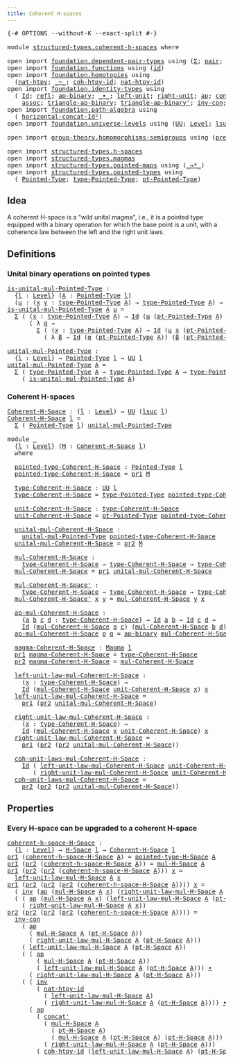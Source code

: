 ```yaml
---
title: Coherent H-spaces
---
```


<pre class="Agda"><a id="43" class="Symbol">{-#</a> <a id="47" class="Keyword">OPTIONS</a> <a id="55" class="Pragma">--without-K</a> <a id="67" class="Pragma">--exact-split</a> <a id="81" class="Symbol">#-}</a>

<a id="86" class="Keyword">module</a> <a id="93" href="structured-types.coherent-h-spaces.html" class="Module">structured-types.coherent-h-spaces</a> <a id="128" class="Keyword">where</a>

<a id="135" class="Keyword">open</a> <a id="140" class="Keyword">import</a> <a id="147" href="foundation.dependent-pair-types.html" class="Module">foundation.dependent-pair-types</a> <a id="179" class="Keyword">using</a> <a id="185" class="Symbol">(</a><a id="186" href="foundation-core.dependent-pair-types.html#502" class="Record">Σ</a><a id="187" class="Symbol">;</a> <a id="189" href="foundation-core.dependent-pair-types.html#575" class="InductiveConstructor">pair</a><a id="193" class="Symbol">;</a> <a id="195" href="foundation-core.dependent-pair-types.html#592" class="Field">pr1</a><a id="198" class="Symbol">;</a> <a id="200" href="foundation-core.dependent-pair-types.html#604" class="Field">pr2</a><a id="203" class="Symbol">)</a>
<a id="205" class="Keyword">open</a> <a id="210" class="Keyword">import</a> <a id="217" href="foundation.functions.html" class="Module">foundation.functions</a> <a id="238" class="Keyword">using</a> <a id="244" class="Symbol">(</a><a id="245" href="foundation-core.functions.html#309" class="Function">id</a><a id="247" class="Symbol">)</a>
<a id="249" class="Keyword">open</a> <a id="254" class="Keyword">import</a> <a id="261" href="foundation.homotopies.html" class="Module">foundation.homotopies</a> <a id="283" class="Keyword">using</a>
  <a id="291" class="Symbol">(</a><a id="292" href="foundation-core.homotopies.html#3508" class="Function">nat-htpy</a><a id="300" class="Symbol">;</a> <a id="302" href="foundation-core.homotopies.html#545" class="Function Operator">_~_</a><a id="305" class="Symbol">;</a> <a id="307" href="foundation-core.homotopies.html#3912" class="Function">coh-htpy-id</a><a id="318" class="Symbol">;</a> <a id="320" href="foundation-core.homotopies.html#3683" class="Function">nat-htpy-id</a><a id="331" class="Symbol">)</a>
<a id="333" class="Keyword">open</a> <a id="338" class="Keyword">import</a> <a id="345" href="foundation.identity-types.html" class="Module">foundation.identity-types</a> <a id="371" class="Keyword">using</a>
  <a id="379" class="Symbol">(</a> <a id="381" href="foundation-core.identity-types.html#641" class="Datatype">Id</a><a id="383" class="Symbol">;</a> <a id="385" href="foundation-core.identity-types.html#694" class="InductiveConstructor">refl</a><a id="389" class="Symbol">;</a> <a id="391" href="foundation-core.identity-types.html#6352" class="Function">ap-binary</a><a id="400" class="Symbol">;</a> <a id="402" href="foundation-core.identity-types.html#1239" class="Function Operator">_∙_</a><a id="405" class="Symbol">;</a> <a id="407" href="foundation-core.identity-types.html#1828" class="Function">left-unit</a><a id="416" class="Symbol">;</a> <a id="418" href="foundation-core.identity-types.html#1905" class="Function">right-unit</a><a id="428" class="Symbol">;</a> <a id="430" href="foundation-core.identity-types.html#2853" class="Function">ap</a><a id="432" class="Symbol">;</a> <a id="434" href="foundation-core.identity-types.html#1302" class="Function">concat</a><a id="440" class="Symbol">;</a> <a id="442" href="foundation-core.identity-types.html#1552" class="Function">inv</a><a id="445" class="Symbol">;</a> <a id="447" href="foundation-core.identity-types.html#3018" class="Function">ap-id</a><a id="452" class="Symbol">;</a>
    <a id="458" href="foundation-core.identity-types.html#1699" class="Function">assoc</a><a id="463" class="Symbol">;</a> <a id="465" href="foundation-core.identity-types.html#6544" class="Function">triangle-ap-binary</a><a id="483" class="Symbol">;</a> <a id="485" href="foundation-core.identity-types.html#6791" class="Function">triangle-ap-binary&#39;</a><a id="504" class="Symbol">;</a> <a id="506" href="foundation-core.identity-types.html#3421" class="Function">inv-con</a><a id="513" class="Symbol">;</a> <a id="515" href="foundation-core.identity-types.html#1384" class="Function">concat&#39;</a><a id="522" class="Symbol">)</a>
<a id="524" class="Keyword">open</a> <a id="529" class="Keyword">import</a> <a id="536" href="foundation.path-algebra.html" class="Module">foundation.path-algebra</a> <a id="560" class="Keyword">using</a>
  <a id="568" class="Symbol">(</a> <a id="570" href="foundation.path-algebra.html#4461" class="Function">horizontal-concat-Id²</a><a id="591" class="Symbol">)</a>
<a id="593" class="Keyword">open</a> <a id="598" class="Keyword">import</a> <a id="605" href="foundation.universe-levels.html" class="Module">foundation.universe-levels</a> <a id="632" class="Keyword">using</a> <a id="638" class="Symbol">(</a><a id="639" href="foundation-core.universe-levels.html#222" class="Primitive">UU</a><a id="641" class="Symbol">;</a> <a id="643" href="Agda.Primitive.html#597" class="Postulate">Level</a><a id="648" class="Symbol">;</a> <a id="650" href="Agda.Primitive.html#780" class="Primitive">lsuc</a><a id="654" class="Symbol">;</a> <a id="656" href="Agda.Primitive.html#810" class="Primitive Operator">_⊔_</a><a id="659" class="Symbol">)</a>

<a id="662" class="Keyword">open</a> <a id="667" class="Keyword">import</a> <a id="674" href="group-theory.homomorphisms-semigroups.html" class="Module">group-theory.homomorphisms-semigroups</a> <a id="712" class="Keyword">using</a> <a id="718" class="Symbol">(</a><a id="719" href="group-theory.homomorphisms-semigroups.html#1311" class="Function">preserves-mul</a><a id="732" class="Symbol">)</a>

<a id="735" class="Keyword">open</a> <a id="740" class="Keyword">import</a> <a id="747" href="structured-types.h-spaces.html" class="Module">structured-types.h-spaces</a>
<a id="773" class="Keyword">open</a> <a id="778" class="Keyword">import</a> <a id="785" href="structured-types.magmas.html" class="Module">structured-types.magmas</a>
<a id="809" class="Keyword">open</a> <a id="814" class="Keyword">import</a> <a id="821" href="structured-types.pointed-maps.html" class="Module">structured-types.pointed-maps</a> <a id="851" class="Keyword">using</a> <a id="857" class="Symbol">(</a><a id="858" href="structured-types.pointed-maps.html#967" class="Function Operator">_→*_</a><a id="862" class="Symbol">)</a>
<a id="864" class="Keyword">open</a> <a id="869" class="Keyword">import</a> <a id="876" href="structured-types.pointed-types.html" class="Module">structured-types.pointed-types</a> <a id="907" class="Keyword">using</a>
  <a id="915" class="Symbol">(</a> <a id="917" href="structured-types.pointed-types.html#383" class="Function">Pointed-Type</a><a id="929" class="Symbol">;</a> <a id="931" href="structured-types.pointed-types.html#518" class="Function">type-Pointed-Type</a><a id="948" class="Symbol">;</a> <a id="950" href="structured-types.pointed-types.html#576" class="Function">pt-Pointed-Type</a><a id="965" class="Symbol">)</a>
</pre>
## Idea

A coherent H-space is a "wild unital magma", i.e., it is a pointed type equipped with a binary operation for which the base point is a unit, with a coherence law between the left and the right unit laws.

## Definitions

### Unital binary operations on pointed types

<pre class="Agda"><a id="is-unital-mul-Pointed-Type"></a><a id="1257" href="structured-types.coherent-h-spaces.html#1257" class="Function">is-unital-mul-Pointed-Type</a> <a id="1284" class="Symbol">:</a>
  <a id="1288" class="Symbol">{</a><a id="1289" href="structured-types.coherent-h-spaces.html#1289" class="Bound">l</a> <a id="1291" class="Symbol">:</a> <a id="1293" href="Agda.Primitive.html#597" class="Postulate">Level</a><a id="1298" class="Symbol">}</a> <a id="1300" class="Symbol">(</a><a id="1301" href="structured-types.coherent-h-spaces.html#1301" class="Bound">A</a> <a id="1303" class="Symbol">:</a> <a id="1305" href="structured-types.pointed-types.html#383" class="Function">Pointed-Type</a> <a id="1318" href="structured-types.coherent-h-spaces.html#1289" class="Bound">l</a><a id="1319" class="Symbol">)</a>
  <a id="1323" class="Symbol">(</a><a id="1324" href="structured-types.coherent-h-spaces.html#1324" class="Bound">μ</a> <a id="1326" class="Symbol">:</a> <a id="1328" class="Symbol">(</a><a id="1329" href="structured-types.coherent-h-spaces.html#1329" class="Bound">x</a> <a id="1331" href="structured-types.coherent-h-spaces.html#1331" class="Bound">y</a> <a id="1333" class="Symbol">:</a> <a id="1335" href="structured-types.pointed-types.html#518" class="Function">type-Pointed-Type</a> <a id="1353" href="structured-types.coherent-h-spaces.html#1301" class="Bound">A</a><a id="1354" class="Symbol">)</a> <a id="1356" class="Symbol">→</a> <a id="1358" href="structured-types.pointed-types.html#518" class="Function">type-Pointed-Type</a> <a id="1376" href="structured-types.coherent-h-spaces.html#1301" class="Bound">A</a><a id="1377" class="Symbol">)</a> <a id="1379" class="Symbol">→</a> <a id="1381" href="foundation-core.universe-levels.html#222" class="Primitive">UU</a> <a id="1384" href="structured-types.coherent-h-spaces.html#1289" class="Bound">l</a>
<a id="1386" href="structured-types.coherent-h-spaces.html#1257" class="Function">is-unital-mul-Pointed-Type</a> <a id="1413" href="structured-types.coherent-h-spaces.html#1413" class="Bound">A</a> <a id="1415" href="structured-types.coherent-h-spaces.html#1415" class="Bound">μ</a> <a id="1417" class="Symbol">=</a>
  <a id="1421" href="foundation-core.dependent-pair-types.html#502" class="Record">Σ</a> <a id="1423" class="Symbol">(</a> <a id="1425" class="Symbol">(</a><a id="1426" href="structured-types.coherent-h-spaces.html#1426" class="Bound">x</a> <a id="1428" class="Symbol">:</a> <a id="1430" href="structured-types.pointed-types.html#518" class="Function">type-Pointed-Type</a> <a id="1448" href="structured-types.coherent-h-spaces.html#1413" class="Bound">A</a><a id="1449" class="Symbol">)</a> <a id="1451" class="Symbol">→</a> <a id="1453" href="foundation-core.identity-types.html#641" class="Datatype">Id</a> <a id="1456" class="Symbol">(</a><a id="1457" href="structured-types.coherent-h-spaces.html#1415" class="Bound">μ</a> <a id="1459" class="Symbol">(</a><a id="1460" href="structured-types.pointed-types.html#576" class="Function">pt-Pointed-Type</a> <a id="1476" href="structured-types.coherent-h-spaces.html#1413" class="Bound">A</a><a id="1477" class="Symbol">)</a> <a id="1479" href="structured-types.coherent-h-spaces.html#1426" class="Bound">x</a><a id="1480" class="Symbol">)</a> <a id="1482" href="structured-types.coherent-h-spaces.html#1426" class="Bound">x</a><a id="1483" class="Symbol">)</a>
      <a id="1491" class="Symbol">(</a> <a id="1493" class="Symbol">λ</a> <a id="1495" href="structured-types.coherent-h-spaces.html#1495" class="Bound">α</a> <a id="1497" class="Symbol">→</a>
        <a id="1507" href="foundation-core.dependent-pair-types.html#502" class="Record">Σ</a> <a id="1509" class="Symbol">(</a> <a id="1511" class="Symbol">(</a><a id="1512" href="structured-types.coherent-h-spaces.html#1512" class="Bound">x</a> <a id="1514" class="Symbol">:</a> <a id="1516" href="structured-types.pointed-types.html#518" class="Function">type-Pointed-Type</a> <a id="1534" href="structured-types.coherent-h-spaces.html#1413" class="Bound">A</a><a id="1535" class="Symbol">)</a> <a id="1537" class="Symbol">→</a> <a id="1539" href="foundation-core.identity-types.html#641" class="Datatype">Id</a> <a id="1542" class="Symbol">(</a><a id="1543" href="structured-types.coherent-h-spaces.html#1415" class="Bound">μ</a> <a id="1545" href="structured-types.coherent-h-spaces.html#1512" class="Bound">x</a> <a id="1547" class="Symbol">(</a><a id="1548" href="structured-types.pointed-types.html#576" class="Function">pt-Pointed-Type</a> <a id="1564" href="structured-types.coherent-h-spaces.html#1413" class="Bound">A</a><a id="1565" class="Symbol">))</a> <a id="1568" href="structured-types.coherent-h-spaces.html#1512" class="Bound">x</a><a id="1569" class="Symbol">)</a>
          <a id="1581" class="Symbol">(</a> <a id="1583" class="Symbol">λ</a> <a id="1585" href="structured-types.coherent-h-spaces.html#1585" class="Bound">β</a> <a id="1587" class="Symbol">→</a> <a id="1589" href="foundation-core.identity-types.html#641" class="Datatype">Id</a> <a id="1592" class="Symbol">(</a><a id="1593" href="structured-types.coherent-h-spaces.html#1495" class="Bound">α</a> <a id="1595" class="Symbol">(</a><a id="1596" href="structured-types.pointed-types.html#576" class="Function">pt-Pointed-Type</a> <a id="1612" href="structured-types.coherent-h-spaces.html#1413" class="Bound">A</a><a id="1613" class="Symbol">))</a> <a id="1616" class="Symbol">(</a><a id="1617" href="structured-types.coherent-h-spaces.html#1585" class="Bound">β</a> <a id="1619" class="Symbol">(</a><a id="1620" href="structured-types.pointed-types.html#576" class="Function">pt-Pointed-Type</a> <a id="1636" href="structured-types.coherent-h-spaces.html#1413" class="Bound">A</a><a id="1637" class="Symbol">))))</a>

<a id="unital-mul-Pointed-Type"></a><a id="1643" href="structured-types.coherent-h-spaces.html#1643" class="Function">unital-mul-Pointed-Type</a> <a id="1667" class="Symbol">:</a>
  <a id="1671" class="Symbol">{</a><a id="1672" href="structured-types.coherent-h-spaces.html#1672" class="Bound">l</a> <a id="1674" class="Symbol">:</a> <a id="1676" href="Agda.Primitive.html#597" class="Postulate">Level</a><a id="1681" class="Symbol">}</a> <a id="1683" class="Symbol">→</a> <a id="1685" href="structured-types.pointed-types.html#383" class="Function">Pointed-Type</a> <a id="1698" href="structured-types.coherent-h-spaces.html#1672" class="Bound">l</a> <a id="1700" class="Symbol">→</a> <a id="1702" href="foundation-core.universe-levels.html#222" class="Primitive">UU</a> <a id="1705" href="structured-types.coherent-h-spaces.html#1672" class="Bound">l</a>
<a id="1707" href="structured-types.coherent-h-spaces.html#1643" class="Function">unital-mul-Pointed-Type</a> <a id="1731" href="structured-types.coherent-h-spaces.html#1731" class="Bound">A</a> <a id="1733" class="Symbol">=</a>
  <a id="1737" href="foundation-core.dependent-pair-types.html#502" class="Record">Σ</a> <a id="1739" class="Symbol">(</a> <a id="1741" href="structured-types.pointed-types.html#518" class="Function">type-Pointed-Type</a> <a id="1759" href="structured-types.coherent-h-spaces.html#1731" class="Bound">A</a> <a id="1761" class="Symbol">→</a> <a id="1763" href="structured-types.pointed-types.html#518" class="Function">type-Pointed-Type</a> <a id="1781" href="structured-types.coherent-h-spaces.html#1731" class="Bound">A</a> <a id="1783" class="Symbol">→</a> <a id="1785" href="structured-types.pointed-types.html#518" class="Function">type-Pointed-Type</a> <a id="1803" href="structured-types.coherent-h-spaces.html#1731" class="Bound">A</a><a id="1804" class="Symbol">)</a>
    <a id="1810" class="Symbol">(</a> <a id="1812" href="structured-types.coherent-h-spaces.html#1257" class="Function">is-unital-mul-Pointed-Type</a> <a id="1839" href="structured-types.coherent-h-spaces.html#1731" class="Bound">A</a><a id="1840" class="Symbol">)</a>
</pre>
### Coherent H-spaces

<pre class="Agda"><a id="Coherent-H-Space"></a><a id="1878" href="structured-types.coherent-h-spaces.html#1878" class="Function">Coherent-H-Space</a> <a id="1895" class="Symbol">:</a> <a id="1897" class="Symbol">(</a><a id="1898" href="structured-types.coherent-h-spaces.html#1898" class="Bound">l</a> <a id="1900" class="Symbol">:</a> <a id="1902" href="Agda.Primitive.html#597" class="Postulate">Level</a><a id="1907" class="Symbol">)</a> <a id="1909" class="Symbol">→</a> <a id="1911" href="foundation-core.universe-levels.html#222" class="Primitive">UU</a> <a id="1914" class="Symbol">(</a><a id="1915" href="Agda.Primitive.html#780" class="Primitive">lsuc</a> <a id="1920" href="structured-types.coherent-h-spaces.html#1898" class="Bound">l</a><a id="1921" class="Symbol">)</a>
<a id="1923" href="structured-types.coherent-h-spaces.html#1878" class="Function">Coherent-H-Space</a> <a id="1940" href="structured-types.coherent-h-spaces.html#1940" class="Bound">l</a> <a id="1942" class="Symbol">=</a>
  <a id="1946" href="foundation-core.dependent-pair-types.html#502" class="Record">Σ</a> <a id="1948" class="Symbol">(</a> <a id="1950" href="structured-types.pointed-types.html#383" class="Function">Pointed-Type</a> <a id="1963" href="structured-types.coherent-h-spaces.html#1940" class="Bound">l</a><a id="1964" class="Symbol">)</a> <a id="1966" href="structured-types.coherent-h-spaces.html#1643" class="Function">unital-mul-Pointed-Type</a>

<a id="1991" class="Keyword">module</a> <a id="1998" href="structured-types.coherent-h-spaces.html#1998" class="Module">_</a>
  <a id="2002" class="Symbol">{</a><a id="2003" href="structured-types.coherent-h-spaces.html#2003" class="Bound">l</a> <a id="2005" class="Symbol">:</a> <a id="2007" href="Agda.Primitive.html#597" class="Postulate">Level</a><a id="2012" class="Symbol">}</a> <a id="2014" class="Symbol">(</a><a id="2015" href="structured-types.coherent-h-spaces.html#2015" class="Bound">M</a> <a id="2017" class="Symbol">:</a> <a id="2019" href="structured-types.coherent-h-spaces.html#1878" class="Function">Coherent-H-Space</a> <a id="2036" href="structured-types.coherent-h-spaces.html#2003" class="Bound">l</a><a id="2037" class="Symbol">)</a>
  <a id="2041" class="Keyword">where</a>

  <a id="2050" href="structured-types.coherent-h-spaces.html#2050" class="Function">pointed-type-Coherent-H-Space</a> <a id="2080" class="Symbol">:</a> <a id="2082" href="structured-types.pointed-types.html#383" class="Function">Pointed-Type</a> <a id="2095" href="structured-types.coherent-h-spaces.html#2003" class="Bound">l</a>
  <a id="2099" href="structured-types.coherent-h-spaces.html#2050" class="Function">pointed-type-Coherent-H-Space</a> <a id="2129" class="Symbol">=</a> <a id="2131" href="foundation-core.dependent-pair-types.html#592" class="Field">pr1</a> <a id="2135" href="structured-types.coherent-h-spaces.html#2015" class="Bound">M</a>
  
  <a id="2142" href="structured-types.coherent-h-spaces.html#2142" class="Function">type-Coherent-H-Space</a> <a id="2164" class="Symbol">:</a> <a id="2166" href="foundation-core.universe-levels.html#222" class="Primitive">UU</a> <a id="2169" href="structured-types.coherent-h-spaces.html#2003" class="Bound">l</a>
  <a id="2173" href="structured-types.coherent-h-spaces.html#2142" class="Function">type-Coherent-H-Space</a> <a id="2195" class="Symbol">=</a> <a id="2197" href="structured-types.pointed-types.html#518" class="Function">type-Pointed-Type</a> <a id="2215" href="structured-types.coherent-h-spaces.html#2050" class="Function">pointed-type-Coherent-H-Space</a>

  <a id="2248" href="structured-types.coherent-h-spaces.html#2248" class="Function">unit-Coherent-H-Space</a> <a id="2270" class="Symbol">:</a> <a id="2272" href="structured-types.coherent-h-spaces.html#2142" class="Function">type-Coherent-H-Space</a>
  <a id="2296" href="structured-types.coherent-h-spaces.html#2248" class="Function">unit-Coherent-H-Space</a> <a id="2318" class="Symbol">=</a> <a id="2320" href="structured-types.pointed-types.html#576" class="Function">pt-Pointed-Type</a> <a id="2336" href="structured-types.coherent-h-spaces.html#2050" class="Function">pointed-type-Coherent-H-Space</a>

  <a id="2369" href="structured-types.coherent-h-spaces.html#2369" class="Function">unital-mul-Coherent-H-Space</a> <a id="2397" class="Symbol">:</a>
    <a id="2403" href="structured-types.coherent-h-spaces.html#1643" class="Function">unital-mul-Pointed-Type</a> <a id="2427" href="structured-types.coherent-h-spaces.html#2050" class="Function">pointed-type-Coherent-H-Space</a>
  <a id="2459" href="structured-types.coherent-h-spaces.html#2369" class="Function">unital-mul-Coherent-H-Space</a> <a id="2487" class="Symbol">=</a> <a id="2489" href="foundation-core.dependent-pair-types.html#604" class="Field">pr2</a> <a id="2493" href="structured-types.coherent-h-spaces.html#2015" class="Bound">M</a>

  <a id="2498" href="structured-types.coherent-h-spaces.html#2498" class="Function">mul-Coherent-H-Space</a> <a id="2519" class="Symbol">:</a>
    <a id="2525" href="structured-types.coherent-h-spaces.html#2142" class="Function">type-Coherent-H-Space</a> <a id="2547" class="Symbol">→</a> <a id="2549" href="structured-types.coherent-h-spaces.html#2142" class="Function">type-Coherent-H-Space</a> <a id="2571" class="Symbol">→</a> <a id="2573" href="structured-types.coherent-h-spaces.html#2142" class="Function">type-Coherent-H-Space</a>
  <a id="2597" href="structured-types.coherent-h-spaces.html#2498" class="Function">mul-Coherent-H-Space</a> <a id="2618" class="Symbol">=</a> <a id="2620" href="foundation-core.dependent-pair-types.html#592" class="Field">pr1</a> <a id="2624" href="structured-types.coherent-h-spaces.html#2369" class="Function">unital-mul-Coherent-H-Space</a>

  <a id="2655" href="structured-types.coherent-h-spaces.html#2655" class="Function">mul-Coherent-H-Space&#39;</a> <a id="2677" class="Symbol">:</a>
    <a id="2683" href="structured-types.coherent-h-spaces.html#2142" class="Function">type-Coherent-H-Space</a> <a id="2705" class="Symbol">→</a> <a id="2707" href="structured-types.coherent-h-spaces.html#2142" class="Function">type-Coherent-H-Space</a> <a id="2729" class="Symbol">→</a> <a id="2731" href="structured-types.coherent-h-spaces.html#2142" class="Function">type-Coherent-H-Space</a>
  <a id="2755" href="structured-types.coherent-h-spaces.html#2655" class="Function">mul-Coherent-H-Space&#39;</a> <a id="2777" href="structured-types.coherent-h-spaces.html#2777" class="Bound">x</a> <a id="2779" href="structured-types.coherent-h-spaces.html#2779" class="Bound">y</a> <a id="2781" class="Symbol">=</a> <a id="2783" href="structured-types.coherent-h-spaces.html#2498" class="Function">mul-Coherent-H-Space</a> <a id="2804" href="structured-types.coherent-h-spaces.html#2779" class="Bound">y</a> <a id="2806" href="structured-types.coherent-h-spaces.html#2777" class="Bound">x</a>

  <a id="2811" href="structured-types.coherent-h-spaces.html#2811" class="Function">ap-mul-Coherent-H-Space</a> <a id="2835" class="Symbol">:</a>
    <a id="2841" class="Symbol">{</a><a id="2842" href="structured-types.coherent-h-spaces.html#2842" class="Bound">a</a> <a id="2844" href="structured-types.coherent-h-spaces.html#2844" class="Bound">b</a> <a id="2846" href="structured-types.coherent-h-spaces.html#2846" class="Bound">c</a> <a id="2848" href="structured-types.coherent-h-spaces.html#2848" class="Bound">d</a> <a id="2850" class="Symbol">:</a> <a id="2852" href="structured-types.coherent-h-spaces.html#2142" class="Function">type-Coherent-H-Space</a><a id="2873" class="Symbol">}</a> <a id="2875" class="Symbol">→</a> <a id="2877" href="foundation-core.identity-types.html#641" class="Datatype">Id</a> <a id="2880" href="structured-types.coherent-h-spaces.html#2842" class="Bound">a</a> <a id="2882" href="structured-types.coherent-h-spaces.html#2844" class="Bound">b</a> <a id="2884" class="Symbol">→</a> <a id="2886" href="foundation-core.identity-types.html#641" class="Datatype">Id</a> <a id="2889" href="structured-types.coherent-h-spaces.html#2846" class="Bound">c</a> <a id="2891" href="structured-types.coherent-h-spaces.html#2848" class="Bound">d</a> <a id="2893" class="Symbol">→</a>
    <a id="2899" href="foundation-core.identity-types.html#641" class="Datatype">Id</a> <a id="2902" class="Symbol">(</a><a id="2903" href="structured-types.coherent-h-spaces.html#2498" class="Function">mul-Coherent-H-Space</a> <a id="2924" href="structured-types.coherent-h-spaces.html#2842" class="Bound">a</a> <a id="2926" href="structured-types.coherent-h-spaces.html#2846" class="Bound">c</a><a id="2927" class="Symbol">)</a> <a id="2929" class="Symbol">(</a><a id="2930" href="structured-types.coherent-h-spaces.html#2498" class="Function">mul-Coherent-H-Space</a> <a id="2951" href="structured-types.coherent-h-spaces.html#2844" class="Bound">b</a> <a id="2953" href="structured-types.coherent-h-spaces.html#2848" class="Bound">d</a><a id="2954" class="Symbol">)</a>
  <a id="2958" href="structured-types.coherent-h-spaces.html#2811" class="Function">ap-mul-Coherent-H-Space</a> <a id="2982" href="structured-types.coherent-h-spaces.html#2982" class="Bound">p</a> <a id="2984" href="structured-types.coherent-h-spaces.html#2984" class="Bound">q</a> <a id="2986" class="Symbol">=</a> <a id="2988" href="foundation-core.identity-types.html#6352" class="Function">ap-binary</a> <a id="2998" href="structured-types.coherent-h-spaces.html#2498" class="Function">mul-Coherent-H-Space</a> <a id="3019" href="structured-types.coherent-h-spaces.html#2982" class="Bound">p</a> <a id="3021" href="structured-types.coherent-h-spaces.html#2984" class="Bound">q</a>

  <a id="3026" href="structured-types.coherent-h-spaces.html#3026" class="Function">magma-Coherent-H-Space</a> <a id="3049" class="Symbol">:</a> <a id="3051" href="structured-types.magmas.html#810" class="Function">Magma</a> <a id="3057" href="structured-types.coherent-h-spaces.html#2003" class="Bound">l</a>
  <a id="3061" href="foundation-core.dependent-pair-types.html#592" class="Field">pr1</a> <a id="3065" href="structured-types.coherent-h-spaces.html#3026" class="Function">magma-Coherent-H-Space</a> <a id="3088" class="Symbol">=</a> <a id="3090" href="structured-types.coherent-h-spaces.html#2142" class="Function">type-Coherent-H-Space</a>
  <a id="3114" href="foundation-core.dependent-pair-types.html#604" class="Field">pr2</a> <a id="3118" href="structured-types.coherent-h-spaces.html#3026" class="Function">magma-Coherent-H-Space</a> <a id="3141" class="Symbol">=</a> <a id="3143" href="structured-types.coherent-h-spaces.html#2498" class="Function">mul-Coherent-H-Space</a>

  <a id="3167" href="structured-types.coherent-h-spaces.html#3167" class="Function">left-unit-law-mul-Coherent-H-Space</a> <a id="3202" class="Symbol">:</a>
    <a id="3208" class="Symbol">(</a><a id="3209" href="structured-types.coherent-h-spaces.html#3209" class="Bound">x</a> <a id="3211" class="Symbol">:</a> <a id="3213" href="structured-types.coherent-h-spaces.html#2142" class="Function">type-Coherent-H-Space</a><a id="3234" class="Symbol">)</a> <a id="3236" class="Symbol">→</a>
    <a id="3242" href="foundation-core.identity-types.html#641" class="Datatype">Id</a> <a id="3245" class="Symbol">(</a><a id="3246" href="structured-types.coherent-h-spaces.html#2498" class="Function">mul-Coherent-H-Space</a> <a id="3267" href="structured-types.coherent-h-spaces.html#2248" class="Function">unit-Coherent-H-Space</a> <a id="3289" href="structured-types.coherent-h-spaces.html#3209" class="Bound">x</a><a id="3290" class="Symbol">)</a> <a id="3292" href="structured-types.coherent-h-spaces.html#3209" class="Bound">x</a>
  <a id="3296" href="structured-types.coherent-h-spaces.html#3167" class="Function">left-unit-law-mul-Coherent-H-Space</a> <a id="3331" class="Symbol">=</a>
    <a id="3337" href="foundation-core.dependent-pair-types.html#592" class="Field">pr1</a> <a id="3341" class="Symbol">(</a><a id="3342" href="foundation-core.dependent-pair-types.html#604" class="Field">pr2</a> <a id="3346" href="structured-types.coherent-h-spaces.html#2369" class="Function">unital-mul-Coherent-H-Space</a><a id="3373" class="Symbol">)</a>

  <a id="3378" href="structured-types.coherent-h-spaces.html#3378" class="Function">right-unit-law-mul-Coherent-H-Space</a> <a id="3414" class="Symbol">:</a>
    <a id="3420" class="Symbol">(</a><a id="3421" href="structured-types.coherent-h-spaces.html#3421" class="Bound">x</a> <a id="3423" class="Symbol">:</a> <a id="3425" href="structured-types.coherent-h-spaces.html#2142" class="Function">type-Coherent-H-Space</a><a id="3446" class="Symbol">)</a> <a id="3448" class="Symbol">→</a>
    <a id="3454" href="foundation-core.identity-types.html#641" class="Datatype">Id</a> <a id="3457" class="Symbol">(</a><a id="3458" href="structured-types.coherent-h-spaces.html#2498" class="Function">mul-Coherent-H-Space</a> <a id="3479" href="structured-types.coherent-h-spaces.html#3421" class="Bound">x</a> <a id="3481" href="structured-types.coherent-h-spaces.html#2248" class="Function">unit-Coherent-H-Space</a><a id="3502" class="Symbol">)</a> <a id="3504" href="structured-types.coherent-h-spaces.html#3421" class="Bound">x</a>
  <a id="3508" href="structured-types.coherent-h-spaces.html#3378" class="Function">right-unit-law-mul-Coherent-H-Space</a> <a id="3544" class="Symbol">=</a>
    <a id="3550" href="foundation-core.dependent-pair-types.html#592" class="Field">pr1</a> <a id="3554" class="Symbol">(</a><a id="3555" href="foundation-core.dependent-pair-types.html#604" class="Field">pr2</a> <a id="3559" class="Symbol">(</a><a id="3560" href="foundation-core.dependent-pair-types.html#604" class="Field">pr2</a> <a id="3564" href="structured-types.coherent-h-spaces.html#2369" class="Function">unital-mul-Coherent-H-Space</a><a id="3591" class="Symbol">))</a>

  <a id="3597" href="structured-types.coherent-h-spaces.html#3597" class="Function">coh-unit-laws-mul-Coherent-H-Space</a> <a id="3632" class="Symbol">:</a>
    <a id="3638" href="foundation-core.identity-types.html#641" class="Datatype">Id</a> <a id="3641" class="Symbol">(</a> <a id="3643" href="structured-types.coherent-h-spaces.html#3167" class="Function">left-unit-law-mul-Coherent-H-Space</a> <a id="3678" href="structured-types.coherent-h-spaces.html#2248" class="Function">unit-Coherent-H-Space</a><a id="3699" class="Symbol">)</a>
       <a id="3708" class="Symbol">(</a> <a id="3710" href="structured-types.coherent-h-spaces.html#3378" class="Function">right-unit-law-mul-Coherent-H-Space</a> <a id="3746" href="structured-types.coherent-h-spaces.html#2248" class="Function">unit-Coherent-H-Space</a><a id="3767" class="Symbol">)</a>
  <a id="3771" href="structured-types.coherent-h-spaces.html#3597" class="Function">coh-unit-laws-mul-Coherent-H-Space</a> <a id="3806" class="Symbol">=</a>
    <a id="3812" href="foundation-core.dependent-pair-types.html#604" class="Field">pr2</a> <a id="3816" class="Symbol">(</a><a id="3817" href="foundation-core.dependent-pair-types.html#604" class="Field">pr2</a> <a id="3821" class="Symbol">(</a><a id="3822" href="foundation-core.dependent-pair-types.html#604" class="Field">pr2</a> <a id="3826" href="structured-types.coherent-h-spaces.html#2369" class="Function">unital-mul-Coherent-H-Space</a><a id="3853" class="Symbol">))</a>
</pre>
## Properties

### Every H-space can be upgraded to a coherent H-space

<pre class="Agda"><a id="coherent-h-space-H-Space"></a><a id="3941" href="structured-types.coherent-h-spaces.html#3941" class="Function">coherent-h-space-H-Space</a> <a id="3966" class="Symbol">:</a>
  <a id="3970" class="Symbol">{</a><a id="3971" href="structured-types.coherent-h-spaces.html#3971" class="Bound">l</a> <a id="3973" class="Symbol">:</a> <a id="3975" href="Agda.Primitive.html#597" class="Postulate">Level</a><a id="3980" class="Symbol">}</a> <a id="3982" class="Symbol">→</a> <a id="3984" href="structured-types.h-spaces.html#909" class="Function">H-Space</a> <a id="3992" href="structured-types.coherent-h-spaces.html#3971" class="Bound">l</a> <a id="3994" class="Symbol">→</a> <a id="3996" href="structured-types.coherent-h-spaces.html#1878" class="Function">Coherent-H-Space</a> <a id="4013" href="structured-types.coherent-h-spaces.html#3971" class="Bound">l</a>
<a id="4015" href="foundation-core.dependent-pair-types.html#592" class="Field">pr1</a> <a id="4019" class="Symbol">(</a><a id="4020" href="structured-types.coherent-h-spaces.html#3941" class="Function">coherent-h-space-H-Space</a> <a id="4045" href="structured-types.coherent-h-spaces.html#4045" class="Bound">A</a><a id="4046" class="Symbol">)</a> <a id="4048" class="Symbol">=</a> <a id="4050" href="structured-types.h-spaces.html#1045" class="Function">pointed-type-H-Space</a> <a id="4071" href="structured-types.coherent-h-spaces.html#4045" class="Bound">A</a>
<a id="4073" href="foundation-core.dependent-pair-types.html#592" class="Field">pr1</a> <a id="4077" class="Symbol">(</a><a id="4078" href="foundation-core.dependent-pair-types.html#604" class="Field">pr2</a> <a id="4082" class="Symbol">(</a><a id="4083" href="structured-types.coherent-h-spaces.html#3941" class="Function">coherent-h-space-H-Space</a> <a id="4108" href="structured-types.coherent-h-spaces.html#4108" class="Bound">A</a><a id="4109" class="Symbol">))</a> <a id="4112" class="Symbol">=</a> <a id="4114" href="structured-types.h-spaces.html#1277" class="Function">mul-H-Space</a> <a id="4126" href="structured-types.coherent-h-spaces.html#4108" class="Bound">A</a>
<a id="4128" href="foundation-core.dependent-pair-types.html#592" class="Field">pr1</a> <a id="4132" class="Symbol">(</a><a id="4133" href="foundation-core.dependent-pair-types.html#604" class="Field">pr2</a> <a id="4137" class="Symbol">(</a><a id="4138" href="foundation-core.dependent-pair-types.html#604" class="Field">pr2</a> <a id="4142" class="Symbol">(</a><a id="4143" href="structured-types.coherent-h-spaces.html#3941" class="Function">coherent-h-space-H-Space</a> <a id="4168" href="structured-types.coherent-h-spaces.html#4168" class="Bound">A</a><a id="4169" class="Symbol">)))</a> <a id="4173" href="structured-types.coherent-h-spaces.html#4173" class="Bound">x</a> <a id="4175" class="Symbol">=</a>
  <a id="4179" href="structured-types.h-spaces.html#1365" class="Function">left-unit-law-mul-H-Space</a> <a id="4205" href="structured-types.coherent-h-spaces.html#4168" class="Bound">A</a> <a id="4207" href="structured-types.coherent-h-spaces.html#4173" class="Bound">x</a>
<a id="4209" href="foundation-core.dependent-pair-types.html#592" class="Field">pr1</a> <a id="4213" class="Symbol">(</a><a id="4214" href="foundation-core.dependent-pair-types.html#604" class="Field">pr2</a> <a id="4218" class="Symbol">(</a><a id="4219" href="foundation-core.dependent-pair-types.html#604" class="Field">pr2</a> <a id="4223" class="Symbol">(</a><a id="4224" href="foundation-core.dependent-pair-types.html#604" class="Field">pr2</a> <a id="4228" class="Symbol">(</a><a id="4229" href="structured-types.coherent-h-spaces.html#3941" class="Function">coherent-h-space-H-Space</a> <a id="4254" href="structured-types.coherent-h-spaces.html#4254" class="Bound">A</a><a id="4255" class="Symbol">))))</a> <a id="4260" href="structured-types.coherent-h-spaces.html#4260" class="Bound">x</a> <a id="4262" class="Symbol">=</a>
  <a id="4266" class="Symbol">(</a> <a id="4268" href="foundation-core.identity-types.html#1552" class="Function">inv</a> <a id="4272" class="Symbol">(</a><a id="4273" href="foundation-core.identity-types.html#2853" class="Function">ap</a> <a id="4276" class="Symbol">(</a><a id="4277" href="structured-types.h-spaces.html#1277" class="Function">mul-H-Space</a> <a id="4289" href="structured-types.coherent-h-spaces.html#4254" class="Bound">A</a> <a id="4291" href="structured-types.coherent-h-spaces.html#4260" class="Bound">x</a><a id="4292" class="Symbol">)</a> <a id="4294" class="Symbol">(</a><a id="4295" href="structured-types.h-spaces.html#1501" class="Function">right-unit-law-mul-H-Space</a> <a id="4322" href="structured-types.coherent-h-spaces.html#4254" class="Bound">A</a> <a id="4324" class="Symbol">(</a><a id="4325" href="structured-types.h-spaces.html#1196" class="Function">pt-H-Space</a> <a id="4336" href="structured-types.coherent-h-spaces.html#4254" class="Bound">A</a><a id="4337" class="Symbol">))))</a> <a id="4342" href="foundation-core.identity-types.html#1239" class="Function Operator">∙</a>
  <a id="4346" class="Symbol">(</a> <a id="4348" class="Symbol">(</a> <a id="4350" href="foundation-core.identity-types.html#2853" class="Function">ap</a> <a id="4353" class="Symbol">(</a><a id="4354" href="structured-types.h-spaces.html#1277" class="Function">mul-H-Space</a> <a id="4366" href="structured-types.coherent-h-spaces.html#4254" class="Bound">A</a> <a id="4368" href="structured-types.coherent-h-spaces.html#4260" class="Bound">x</a><a id="4369" class="Symbol">)</a> <a id="4371" class="Symbol">(</a><a id="4372" href="structured-types.h-spaces.html#1365" class="Function">left-unit-law-mul-H-Space</a> <a id="4398" href="structured-types.coherent-h-spaces.html#4254" class="Bound">A</a> <a id="4400" class="Symbol">(</a><a id="4401" href="structured-types.h-spaces.html#1196" class="Function">pt-H-Space</a> <a id="4412" href="structured-types.coherent-h-spaces.html#4254" class="Bound">A</a><a id="4413" class="Symbol">)))</a> <a id="4417" href="foundation-core.identity-types.html#1239" class="Function Operator">∙</a>
    <a id="4423" class="Symbol">(</a> <a id="4425" href="structured-types.h-spaces.html#1501" class="Function">right-unit-law-mul-H-Space</a> <a id="4452" href="structured-types.coherent-h-spaces.html#4254" class="Bound">A</a> <a id="4454" href="structured-types.coherent-h-spaces.html#4260" class="Bound">x</a><a id="4455" class="Symbol">))</a>
<a id="4458" href="foundation-core.dependent-pair-types.html#604" class="Field">pr2</a> <a id="4462" class="Symbol">(</a><a id="4463" href="foundation-core.dependent-pair-types.html#604" class="Field">pr2</a> <a id="4467" class="Symbol">(</a><a id="4468" href="foundation-core.dependent-pair-types.html#604" class="Field">pr2</a> <a id="4472" class="Symbol">(</a><a id="4473" href="foundation-core.dependent-pair-types.html#604" class="Field">pr2</a> <a id="4477" class="Symbol">(</a><a id="4478" href="structured-types.coherent-h-spaces.html#3941" class="Function">coherent-h-space-H-Space</a> <a id="4503" href="structured-types.coherent-h-spaces.html#4503" class="Bound">A</a><a id="4504" class="Symbol">))))</a> <a id="4509" class="Symbol">=</a>
  <a id="4513" href="foundation-core.identity-types.html#3421" class="Function">inv-con</a>
    <a id="4525" class="Symbol">(</a> <a id="4527" href="foundation-core.identity-types.html#2853" class="Function">ap</a>
      <a id="4536" class="Symbol">(</a> <a id="4538" href="structured-types.h-spaces.html#1277" class="Function">mul-H-Space</a> <a id="4550" href="structured-types.coherent-h-spaces.html#4503" class="Bound">A</a> <a id="4552" class="Symbol">(</a><a id="4553" href="structured-types.h-spaces.html#1196" class="Function">pt-H-Space</a> <a id="4564" href="structured-types.coherent-h-spaces.html#4503" class="Bound">A</a><a id="4565" class="Symbol">))</a>
      <a id="4574" class="Symbol">(</a> <a id="4576" href="structured-types.h-spaces.html#1501" class="Function">right-unit-law-mul-H-Space</a> <a id="4603" href="structured-types.coherent-h-spaces.html#4503" class="Bound">A</a> <a id="4605" class="Symbol">(</a><a id="4606" href="structured-types.h-spaces.html#1196" class="Function">pt-H-Space</a> <a id="4617" href="structured-types.coherent-h-spaces.html#4503" class="Bound">A</a><a id="4618" class="Symbol">)))</a>
    <a id="4626" class="Symbol">(</a> <a id="4628" href="structured-types.h-spaces.html#1365" class="Function">left-unit-law-mul-H-Space</a> <a id="4654" href="structured-types.coherent-h-spaces.html#4503" class="Bound">A</a> <a id="4656" class="Symbol">(</a><a id="4657" href="structured-types.h-spaces.html#1196" class="Function">pt-H-Space</a> <a id="4668" href="structured-types.coherent-h-spaces.html#4503" class="Bound">A</a><a id="4669" class="Symbol">))</a>
    <a id="4676" class="Symbol">(</a> <a id="4678" class="Symbol">(</a> <a id="4680" href="foundation-core.identity-types.html#2853" class="Function">ap</a>
        <a id="4691" class="Symbol">(</a> <a id="4693" href="structured-types.h-spaces.html#1277" class="Function">mul-H-Space</a> <a id="4705" href="structured-types.coherent-h-spaces.html#4503" class="Bound">A</a> <a id="4707" class="Symbol">(</a><a id="4708" href="structured-types.h-spaces.html#1196" class="Function">pt-H-Space</a> <a id="4719" href="structured-types.coherent-h-spaces.html#4503" class="Bound">A</a><a id="4720" class="Symbol">))</a>
        <a id="4731" class="Symbol">(</a> <a id="4733" href="structured-types.h-spaces.html#1365" class="Function">left-unit-law-mul-H-Space</a> <a id="4759" href="structured-types.coherent-h-spaces.html#4503" class="Bound">A</a> <a id="4761" class="Symbol">(</a><a id="4762" href="structured-types.h-spaces.html#1196" class="Function">pt-H-Space</a> <a id="4773" href="structured-types.coherent-h-spaces.html#4503" class="Bound">A</a><a id="4774" class="Symbol">)))</a> <a id="4778" href="foundation-core.identity-types.html#1239" class="Function Operator">∙</a>
      <a id="4786" class="Symbol">(</a> <a id="4788" href="structured-types.h-spaces.html#1501" class="Function">right-unit-law-mul-H-Space</a> <a id="4815" href="structured-types.coherent-h-spaces.html#4503" class="Bound">A</a> <a id="4817" class="Symbol">(</a><a id="4818" href="structured-types.h-spaces.html#1196" class="Function">pt-H-Space</a> <a id="4829" href="structured-types.coherent-h-spaces.html#4503" class="Bound">A</a><a id="4830" class="Symbol">)))</a>
    <a id="4838" class="Symbol">(</a> <a id="4840" class="Symbol">(</a> <a id="4842" href="foundation-core.identity-types.html#1552" class="Function">inv</a>
        <a id="4854" class="Symbol">(</a> <a id="4856" href="foundation-core.homotopies.html#3683" class="Function">nat-htpy-id</a>
          <a id="4878" class="Symbol">(</a> <a id="4880" href="structured-types.h-spaces.html#1365" class="Function">left-unit-law-mul-H-Space</a> <a id="4906" href="structured-types.coherent-h-spaces.html#4503" class="Bound">A</a><a id="4907" class="Symbol">)</a>
          <a id="4919" class="Symbol">(</a> <a id="4921" href="structured-types.h-spaces.html#1501" class="Function">right-unit-law-mul-H-Space</a> <a id="4948" href="structured-types.coherent-h-spaces.html#4503" class="Bound">A</a> <a id="4950" class="Symbol">(</a><a id="4951" href="structured-types.h-spaces.html#1196" class="Function">pt-H-Space</a> <a id="4962" href="structured-types.coherent-h-spaces.html#4503" class="Bound">A</a><a id="4963" class="Symbol">))))</a> <a id="4968" href="foundation-core.identity-types.html#1239" class="Function Operator">∙</a>
      <a id="4976" class="Symbol">(</a> <a id="4978" href="foundation-core.identity-types.html#2853" class="Function">ap</a>
        <a id="4989" class="Symbol">(</a> <a id="4991" href="foundation-core.identity-types.html#1384" class="Function">concat&#39;</a>
          <a id="5009" class="Symbol">(</a> <a id="5011" href="structured-types.h-spaces.html#1277" class="Function">mul-H-Space</a> <a id="5023" href="structured-types.coherent-h-spaces.html#4503" class="Bound">A</a>
            <a id="5037" class="Symbol">(</a> <a id="5039" href="structured-types.h-spaces.html#1196" class="Function">pt-H-Space</a> <a id="5050" href="structured-types.coherent-h-spaces.html#4503" class="Bound">A</a><a id="5051" class="Symbol">)</a>
            <a id="5065" class="Symbol">(</a> <a id="5067" href="structured-types.h-spaces.html#1277" class="Function">mul-H-Space</a> <a id="5079" href="structured-types.coherent-h-spaces.html#4503" class="Bound">A</a> <a id="5081" class="Symbol">(</a><a id="5082" href="structured-types.h-spaces.html#1196" class="Function">pt-H-Space</a> <a id="5093" href="structured-types.coherent-h-spaces.html#4503" class="Bound">A</a><a id="5094" class="Symbol">)</a> <a id="5096" class="Symbol">(</a><a id="5097" href="structured-types.h-spaces.html#1196" class="Function">pt-H-Space</a> <a id="5108" href="structured-types.coherent-h-spaces.html#4503" class="Bound">A</a><a id="5109" class="Symbol">)))</a>
          <a id="5123" class="Symbol">(</a> <a id="5125" href="structured-types.h-spaces.html#1501" class="Function">right-unit-law-mul-H-Space</a> <a id="5152" href="structured-types.coherent-h-spaces.html#4503" class="Bound">A</a> <a id="5154" class="Symbol">(</a><a id="5155" href="structured-types.h-spaces.html#1196" class="Function">pt-H-Space</a> <a id="5166" href="structured-types.coherent-h-spaces.html#4503" class="Bound">A</a><a id="5167" class="Symbol">)))</a>
        <a id="5179" class="Symbol">(</a> <a id="5181" href="foundation-core.homotopies.html#3912" class="Function">coh-htpy-id</a> <a id="5193" class="Symbol">(</a><a id="5194" href="structured-types.h-spaces.html#1365" class="Function">left-unit-law-mul-H-Space</a> <a id="5220" href="structured-types.coherent-h-spaces.html#4503" class="Bound">A</a><a id="5221" class="Symbol">)</a> <a id="5223" class="Symbol">(</a><a id="5224" href="structured-types.h-spaces.html#1196" class="Function">pt-H-Space</a> <a id="5235" href="structured-types.coherent-h-spaces.html#4503" class="Bound">A</a><a id="5236" class="Symbol">))))</a>
</pre>